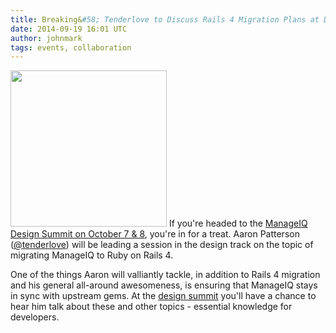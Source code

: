 ```yaml
---
title: Breaking&#58; Tenderlove to Discuss Rails 4 Migration Plans at Design Summit
date: 2014-09-19 16:01 UTC
author: johnmark
tags: events, collaboration
---
```

<a href="http://twitter.com/tenderlove"><img src="/images/tenderlove.jpeg" width="250"></a>
If you're headed to the [ManageIQ Design Summit on October 7 & 8](http://miqdevsummit14.eventbrite.com/), you're in for a treat. Aaron Patterson ([@tenderlove](http://twitter.com/tenderlove)) will be leading a session in the design track on the topic of migrating ManageIQ to Ruby on Rails 4.

One of the things Aaron will valliantly tackle, in addition to Rails 4 migration and his general all-around awesomeness, is ensuring that ManageIQ stays in sync with upstream gems. At the [design summit](http://miqdevsummit14.eventbrite.com/) you'll have a chance to hear him talk about these and other topics - essential knowledge for developers.
